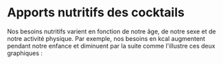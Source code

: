 # Apports nutritifs des cocktails

Nos besoins nutritifs varient en fonction de notre âge, de notre sexe et de notre activité physique. Par exemple, nos besoins en kcal augmentent pendant notre enfance et diminuent par la suite comme l'illustre ces deux graphiques : 

